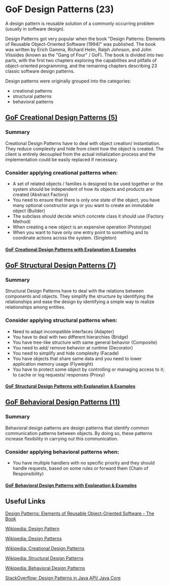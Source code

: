 # GoF Design Patterns (23)

A design pattern is reusable solution of a commonly occurring problem (usually in software design). 

Design Patterns got very popular when the book "Design Patterns: Elements of Reusable Object-Oriented Software (1994)" 
was published. The book was written by Erich Gamma, Richard Helm, Ralph Johnson, and John Vlissides (known as the "Gang of Four" / GoF).
The book is divided into two parts, with the first two chapters exploring the capabilities and pitfalls of 
object-oriented programming, and the remaining chapters describing 23 classic software design patterns.

Design patterns were originally grouped into the categories: 
- creational patterns 
- structural patterns  
- behavioral patterns

## [GoF Creational Design Patterns (5)](https://github.com/Iretha/ebook-design-patterns/blob/master/src/com/smdev/gof/creational)

### Summary
Creational Design Patterns have to deal with object creation/ instantiation. They reduce complexity and hide 
from client how the object is created. The client is entirely decoupled from the actual initialization process
and the implementation could be easily replaced if necessary.

### Consider applying creational patterns when:
- A set of related objects / families is designed to be used together 
or the system should be independent of how its objects and products are created (Abstract Factory)
- You need to ensure that there is only one state of the object, you have many optional constructor args 
or you want to create an immutable object (Builder)
- The subclass should decide which concrete class it should use (Factory Method)
- When creating a new object is an expensive operation (Prototype)
- When you want to have only one entry point to something and to coordinate actions across the system. (Singleton)

#### [GoF Creational Design Patterns with Explanation & Examples](https://github.com/Iretha/ebook-design-patterns/blob/master/src/com/smdev/gof/creational)


## [GoF Structural Design Patterns (7)](https://github.com/Iretha/ebook-design-patterns/blob/master/src/com/smdev/gof/structural)

### Summary
Structural Design Patterns have to deal with the relations between components and objects. 
They simplify the structure by identifying the relationships and ease the design by identifying a simple way to realize relationships among entities.

### Consider applying structural patterns when:
- Need to adapt incompatible interfaces (Adapter)
- You have to deal with two different hierarchies (Bridge)
- You have tree-like structure with same general behavior (Composite)
- You need to add/ remove behavior at runtime (Decorator)
- You need to simplify and hide complexity (Facade)
- You have objects that share same data and you need to lower application memory usage (Flyweight)
- You have to protect some object by controlling or managing access to it; to cache or log requests/ responses (Proxy)

#### [GoF Structural Design Patterns with Explanation & Examples](https://github.com/Iretha/ebook-design-patterns/blob/master/src/com/smdev/gof/structural)

## [GoF Behavioral Design Patterns (11)](https://github.com/Iretha/ebook-design-patterns/blob/master/src/com/smdev/gof/behavioral)

### Summary
Behavioral design patterns are design patterns that identify common communication patterns between objects. 
By doing so, these patterns increase flexibility in carrying out this communication.

### Consider applying behavioral patterns when:
- You have multiple handlers with no specific priority and they should handle requests, based on some rules or forward them (Chain of Responsibility)





#### [GoF Behavioral Design Patterns with Explanation & Examples](https://github.com/Iretha/ebook-design-patterns/blob/master/src/com/smdev/gof/behavioral)

## Useful Links
[Design Patterns: Elements of Reusable Object-Oriented Software - The Book](https://www.amazon.com/Design-Patterns-Elements-Reusable-Object-Oriented/dp/0201633612/ref=sr_1_1?keywords=Design+Patterns%3A+Elements+of+Reusable+Object-Oriented+Software&qid=1561537399&s=books&sr=1-1)

[Wikipedia: Design Pattern](https://en.wikipedia.org/wiki/Software_design_pattern)

[Wikipedia: Design Patterns](https://en.wikipedia.org/wiki/Design_Patterns)

[Wikipedia: Creational Design Patterns](https://en.wikipedia.org/wiki/Creational_pattern)

[Wikipedia: Structural Design Patterns](https://en.wikipedia.org/wiki/Structural_pattern)

[Wikipedia: Behavioral Design Patterns](https://en.wikipedia.org/wiki/Behavioral_pattern)

[StackOverflow: Design Patterns in Java API/ Java Core](https://stackoverflow.com/questions/1673841/examples-of-gof-design-patterns-in-javas-core-libraries)